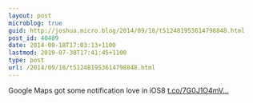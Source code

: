 ```yaml
---
layout: post
microblog: true
guid: http://joshua.micro.blog/2014/09/18/t512481953614798848.html
post_id: 40489
date: 2014-09-18T17:03:13+1100
lastmod: 2019-07-30T17:41:45+1100
type: post
url: /2014/09/18/t512481953614798848.html
---
```

Google Maps got some notification love in iOS8 [t.co/7G0J1O4mV...](http://t.co/7G0J1O4mVo)
